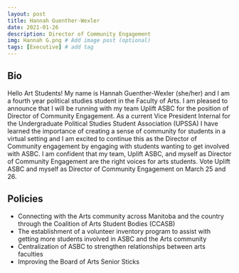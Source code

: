 ```yaml
---
layout: post
title: Hannah Guenther-Wexler
date: 2021-01-26
description: Director of Community Engagement
img: Hannah G.png # Add image post (optional)
tags: [Executive] # add tag
---
```

## Bio

Hello Art Students! My name is Hannah Guenther-Wexler (she/her) and I am a fourth year political studies student in the Faculty of Arts. I am pleased to announce that I will be running with my team Uplift ASBC for the position of Director of Community Engagement. 
As a current Vice President Internal for the Undergraduate Political Studies Student Association (UPSSA) I have learned the importance of creating a sense of community for students in a virtual setting and I am excited to continue this as the Director of Community engagement by engaging with students wanting to get involved with ASBC. 
I am confident that my team, Uplift ASBC, and myself as Director of Community Engagement are the right voices for arts students. Vote Uplift ASBC and myself as Director of Community Engagement on March 25 and 26.

## Policies

- Connecting with the Arts community across Manitoba and the country through the Coalition of Arts Student Bodies (CCASB) 
- The establishment of a volunteer inventory program to assist with getting more students involved in ASBC and the Arts community 
- Centralization of ASBC to strengthen relationships between arts faculties  
- Improving the Board of Arts Senior Sticks